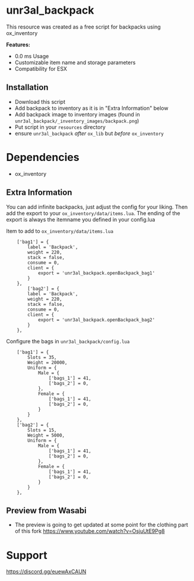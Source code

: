 # unr3al_backpack

This resource was created as a free script for backpacks using ox_inventory

<b>Features:</b>
- 0.0 ms Usage
- Customizable item name and storage parameters
- Compatibility for ESX

## Installation

- Download this script
- Add backpack to inventory as it is in "Extra Information" below
- Add backpack image to inventory images (found in `unr3al_backpack/_inventory_images/backpack.png`)
- Put script in your `resources` directory
- ensure `unr3al_backpack` *after* `ox_lib` but *before* `ox_inventory`

# Dependencies
 - ox_inventory

## Extra Information

You can add infinite backpacks, just adjust the config for your liking.
Then add the export to your `ox_inventory/data/items.lua`. The ending of the export is always the itemname you defined in your config.lua



Item to add to `ox_inventory/data/items.lua`
```
	['bag1'] = {
		label = 'Backpack',
		weight = 220,
		stack = false,
		consume = 0,
		client = {
			export = 'unr3al_backpack.openBackpack_bag1'
		}
	},
		['bag2'] = {
		label = 'Backpack',
		weight = 220,
		stack = false,
		consume = 0,
		client = {
			export = 'unr3al_backpack.openBackpack_bag2'
		}
	},
```
Configure the bags in `unr3al_backpack/config.lua`
```
    ['bag1'] = {
        Slots = 35,
        Weight = 20000,
        Uniform = {
            Male = {
                ['bags_1'] = 41,
                ['bags_2'] = 0,
            },
            Female = {
                ['bags_1'] = 41,
                ['bags_2'] = 0,
            }
        }
    },
    ['bag2'] = {
        Slots = 15,
        Weight = 5000,
        Uniform = {
            Male = {
                ['bags_1'] = 41,
                ['bags_2'] = 0,
            },
            Female = {
                ['bags_1'] = 41,
                ['bags_2'] = 0,
            }
        }
    },
```

## Preview from Wasabi
- The preview is going to get updated at some point for the clothing part of this fork
https://www.youtube.com/watch?v=OsjuUtE9Pg8

# Support
https://discord.gg/euewAxCAUN
